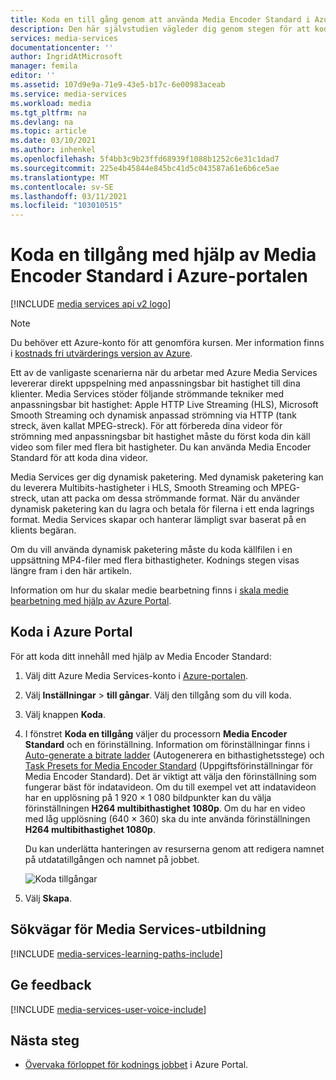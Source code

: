```yaml
---
title: Koda en till gång genom att använda Media Encoder Standard i Azure Portal | Microsoft Docs
description: Den här självstudien vägleder dig genom stegen för att koda en till gång genom att använda Media Encoder Standard i Azure Portal.
services: media-services
documentationcenter: ''
author: IngridAtMicrosoft
manager: femila
editor: ''
ms.assetid: 107d9e9a-71e9-43e5-b17c-6e00983aceab
ms.service: media-services
ms.workload: media
ms.tgt_pltfrm: na
ms.devlang: na
ms.topic: article
ms.date: 03/10/2021
ms.author: inhenkel
ms.openlocfilehash: 5f4bb3c9b23ffd68939f1088b1252c6e31c1dad7
ms.sourcegitcommit: 225e4b45844e845bc41d5c043587a61e6b6ce5ae
ms.translationtype: MT
ms.contentlocale: sv-SE
ms.lasthandoff: 03/11/2021
ms.locfileid: "103010515"
---
```

# <a name="encode-an-asset-by-using-media-encoder-standard-in-the-azure-portal"></a>Koda en tillgång med hjälp av Media Encoder Standard i Azure-portalen

[!INCLUDE [media services api v2 logo](./includes/v2-hr.md)]

> [!NOTE]
> Du behöver ett Azure-konto för att genomföra kursen. Mer information finns i [kostnads fri utvärderings version av Azure](https://azure.microsoft.com/pricing/free-trial/). 
> 
> 

Ett av de vanligaste scenarierna när du arbetar med Azure Media Services levererar direkt uppspelning med anpassningsbar bit hastighet till dina klienter. Media Services stöder följande strömmande tekniker med anpassningsbar bit hastighet: Apple HTTP Live Streaming (HLS), Microsoft Smooth Streaming och dynamisk anpassad strömning via HTTP (tank streck, även kallat MPEG-streck). För att förbereda dina videor för strömning med anpassningsbar bit hastighet måste du först koda din käll video som filer med flera bit hastigheter. Du kan använda Media Encoder Standard för att koda dina videor.  

Media Services ger dig dynamisk paketering. Med dynamisk paketering kan du leverera Multibits-hastigheter i HLS, Smooth Streaming och MPEG-streck, utan att packa om dessa strömmande format. När du använder dynamisk paketering kan du lagra och betala för filerna i ett enda lagrings format. Media Services skapar och hanterar lämpligt svar baserat på en klients begäran.

Om du vill använda dynamisk paketering måste du koda källfilen i en uppsättning MP4-filer med flera bithastigheter. Kodnings stegen visas längre fram i den här artikeln.

Information om hur du skalar medie bearbetning finns i [skala medie bearbetning med hjälp av Azure Portal](media-services-portal-scale-media-processing.md).

## <a name="encode-in-the-azure-portal"></a>Koda i Azure Portal

För att koda ditt innehåll med hjälp av Media Encoder Standard:

1. Välj ditt Azure Media Services-konto i [Azure-portalen](https://portal.azure.com/).
2. Välj **Inställningar**  >  **till gångar**. Välj den tillgång som du vill koda.
3. Välj knappen **Koda**.
4. I fönstret **Koda en tillgång** väljer du processorn **Media Encoder Standard** och en förinställning. Information om förinställningar finns i [Auto-generate a bitrate ladder](media-services-autogen-bitrate-ladder-with-mes.md) (Autogenerera en bithastighetsstege) och [Task Presets for Media Encoder Standard](media-services-mes-presets-overview.md) (Uppgiftsförinställningar för Media Encoder Standard). Det är viktigt att välja den förinställning som fungerar bäst för indatavideon. Om du till exempel vet att indatavideon har en upplösning på 1 920 &#215; 1 080 bildpunkter kan du välja förinställningen **H264 multibithastighet 1080p**. Om du har en video med låg upplösning (640 &#215; 360) ska du inte använda förinställningen **H264 multibithastighet 1080p**.
   
   Du kan underlätta hanteringen av resurserna genom att redigera namnet på utdatatillgången och namnet på jobbet.
   
   ![Koda tillgångar](./media/media-services-portal-vod-get-started/media-services-encode1.png)
5. Välj **Skapa**.

## <a name="media-services-learning-paths"></a>Sökvägar för Media Services-utbildning
[!INCLUDE [media-services-learning-paths-include](../../../includes/media-services-learning-paths-include.md)]

## <a name="provide-feedback"></a>Ge feedback
[!INCLUDE [media-services-user-voice-include](../../../includes/media-services-user-voice-include.md)]

## <a name="next-steps"></a>Nästa steg
* [Övervaka förloppet för kodnings jobbet](media-services-portal-check-job-progress.md) i Azure Portal.  

